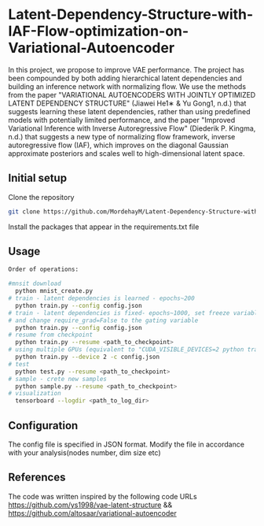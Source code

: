 # Latent-Dependency-Structure-with-IAF-Flow-optimization-on-Variational-Autoencoder

In this project, we propose to improve VAE performance.
The project has been compounded by both adding hierarchical latent dependencies
and building an inference network with normalizing flow.
We use the methods from the paper "VARIATIONAL AUTOENCODERS WITH JOINTLY OPTIMIZED
LATENT DEPENDENCY STRUCTURE" (Jiawei He1∗ & Yu Gong1, n.d.) that suggests learning these latent dependencies,
rather than using predefined models with potentially limited performance,
and the paper "Improved Variational Inference with Inverse Autoregressive Flow" (Diederik P. Kingma, n.d.) 
that suggests a new type of normalizing flow framework, inverse autoregressive flow (IAF),
which improves on the diagonal Gaussian approximate posteriors and scales well to high-dimensional latent space.

## Initial setup
Clone the repository
```bash
git clone https://github.com/MordehayM/Latent-Dependency-Structure-with-IAF-Flow-optimization-on-Variational-Autoencoder.git
```
Install the packages that appear in the requirements.txt file 

## Usage
```bash
Order of operations:

#mnsit download
  python mnist_create.py
# train - latent dependencies is learned - epochs~200
  python train.py --config config.json
# train - latent dependencies is fixed- epochs~1000, set freeze variable in train.py file
# and change require_grad=False to the gating variable
  python train.py --config config.json  
# resume from checkpoint
  python train.py --resume <path_to_checkpoint>
# using multiple GPUs (equivalent to "CUDA_VISIBLE_DEVICES=2 python train.py -c config.py")
  python train.py --device 2 -c config.json 
# test
  python test.py --resume <path_to_checkpoint>
# sample - crete new samples
  python sample.py --resume <path_to_checkpoint>
# visualization 
  tensorboard --logdir <path_to_log_dir>
```
## Configuration
The config file is specified in JSON format. Modify the file in accordance with your analysis(nodes number, dim size etc) 

## References
The code was written inspired by the following code URLs https://github.com/ys1998/vae-latent-structure
&& https://github.com/altosaar/variational-autoencoder













